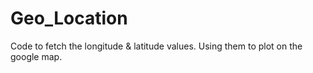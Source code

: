 # Geo_Location
Code to fetch the longitude &amp; latitude values. Using them to plot on the google map.
